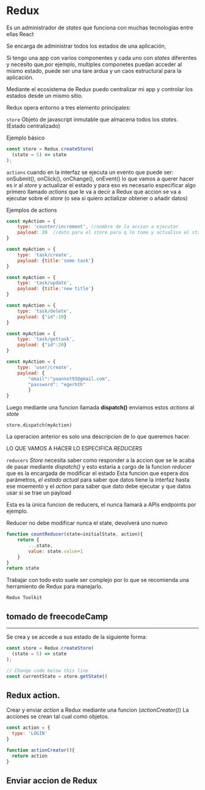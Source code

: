 # Redux

Es un administrador de *states* que funciona con muchas tecnologías entre ellas React 

Se encarga de administrar todos los estados de una aplicación, 

Si tengo una app con varios componentes y cada uno con *states* diferentes y necesito que,por ejemplo, multiples componetes puedan acceder al mismo estado, puede ser una tare ardua y un caos estructural para la aplicación.

Mediante el ecosistema de Redux puedo centralizar mi app y controlar los estados desde un mismo sitio.

Redux opera entorno a tres elemento principales:

``store``
Objeto de javascript inmutable que almacena todos los *states*. (Estado centralizado) 

Ejemplo básico
```javascript
const store = Redux.createStore(
  (state = 5) => state
);
```

``actions``
cuando en la interfaz se ejecuta un evento que puede ser:
onSubmit(), onClick(), onChange(), onEvent() lo que vamos a querer hacer es ir al *store*  y actualizar el estado y para eso es necesario especificar algo primero llamado *actions* que le va a decir a Redux que accion se va a ejecutar sobre el *store* (o sea si quiero actializar obtener o añadir datos)

Ejemplos de actions 

```javascript
const myAction = {
    type: 'counter/increment', //nombre de la accion a ejecutar
    payload: 20  //dato para el store para q lo tome y actualice el state.
}

```
```javascript
const myAction = {
    type: 'task/create', 
    payload: {title:'some task'}  
}

```
```javascript
const myAction = {
    type: 'task/update', 
    payload: {title:'new title'} 
}

```
```javascript
const myAction = {
    type: 'task/delete', 
    payload: {"id":10}  
}

```

```javascript
const myAction = {
    type: 'task/gettask', 
    payload: {"id":20}  
}

```

```javascript
const myAction = {
    type: 'user/create', 
    payload: {
        "email":"yoannet93@gmail.com", 
        "password": "egerhth"
        }  
}

```

Luego mediante una funcion llamada **dispatch()** enviamos  estos *actions* al *stote*

```javasript
store.dispatch(myAction)
```
La operacion anterior es solo una descripcion de lo que queremos hacer.

LO QUE VAMOS A HACER LO ESPECIFICA *REDUCERS*

``reducers``
*Store* necesita saber como responder a la accion que se le acaba de pasar mediante *dispatch()* y esto estaría a cargo de la funcion *reducer* que es la encargada de modificar el estado
Esta funcion que espera dos parámetros, *el estado actual* para saber que datos tiene la interfaz hasta ese moemento y el *action* para saber que dato debe ejecutar y que datos usar si se trae un payload

Esta es la única funcion de reducers, el nunca llamará a APIs endpoints por ejemplo.

Reducer no debe modificar nunca el state, devolverá uno nuevo

```javascript
function countReducer(state=initialState, action){
    return {
        ...state,
        value: state.value+1
    }
}
return state
```

Trabajar con todo esto suele ser complejo por lo que se recomienda una herramiento de Redux para manejarlo.

``Redux Toolkit``











## tomado de freecodeCamp

---
Se crea y se accede a sus estado de la siguiente forma:

```javascript
const store = Redux.createStore(
  (state = 5) => state
);

// Change code below this line
const currentState = store.getState()


```





## Redux action. 

Crear y enviar *action* a Redux mediante una funcion (*actionCreator()*)
La acciones se crean tal cual como objetos.

```JAVASCRIPT
const action = {
  type: 'LOGIN'
}

function actionCreator(){
  return action 
}
```

## Enviar accion de Redux

